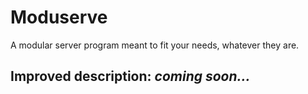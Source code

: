 # Moduserve
 A modular server program meant to fit your needs, whatever they are.

## Improved description: *coming soon...*
